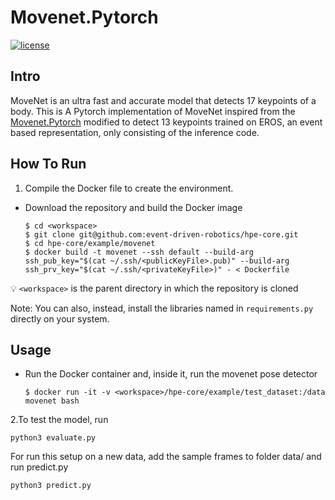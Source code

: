 # Movenet.Pytorch

[![license](https://img.shields.io/github/license/mashape/apistatus.svg?maxAge=2592000)](https://github.com/fire717/Fire/blob/main/LICENSE)

## Intro

MoveNet is an ultra fast and accurate model that detects 17 keypoints of a body.
This is A Pytorch implementation of MoveNet inspired from the [Movenet.Pytorch](https://github.com/fire717/movenet.pytorch) modified to detect 13 keypoints trained on EROS, an event based representation, only consisting of the inference code.


## How To Run
1. Compile the Docker file to create the environment.


- Download the repository and build the Docker image
    ```shell
    $ cd <workspace>
    $ git clone git@github.com:event-driven-robotics/hpe-core.git
    $ cd hpe-core/example/movenet
    $ docker build -t movenet --ssh default --build-arg ssh_pub_key="$(cat ~/.ssh/<publicKeyFile>.pub)" --build-arg ssh_prv_key="$(cat ~/.ssh/<privateKeyFile>)" - < Dockerfile
    ```
:bulb: `<workspace>` is the parent directory in which the repository is cloned

Note: You can also, instead, install the libraries named in `requirements.py` directly on your system.
## Usage
- Run the Docker container and, inside it, run the movenet pose detector
    ```shell
    $ docker run -it -v <workspace>/hpe-core/example/test_dataset:/data movenet bash
    ```

2.To test the model, run 
```
python3 evaluate.py
```

For run this setup on a new data, add the sample frames to folder data/ and run predict.py
```
python3 predict.py
```
